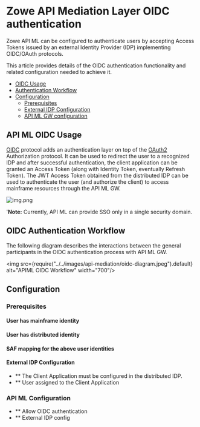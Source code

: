 # Zowe API Mediation Layer OIDC authentication

Zowe API ML can be configured to authenticate users by accepting Access Tokens issued by an external Identity Provider (IDP) implementing OIDC/OAuth protocols. 

This article provides details of the OIDC authentication functionality and related configuration needed to achieve it.

- [OIDC Usage](#apiml-oidc-usage)
- [Authentication Workflow](#apiml-oidc-flow)
- [Configuration](#apiml-oidc-configuration) 
  * [Prerequisites](#apiml-oidc-prereqs)
  * [External IDP Configuration](#external-idp-config)
  * [API ML GW configuration](#apiml-gw-config)

## API ML OIDC Usage
[OIDC](#TODO-Provide-External-Link) protocol adds an authentication layer on top of the [OAuth2](#TODO-Provide-External-Link) Authorization protocol. It can be used to redirect 
the user to a recognized IDP and after successful authentication, the client application can be granted an Access Token (along with Identity Token, eventually Refresh Token).
The JWT Access Token obtained from the distributed IDP can be used to authenticate the user (and authorize the client) to access mainframe resources through the API ML GW.

![img.png](img.png)

'**Note:** Currently, API ML can provide SSO only in a single security domain.

## OIDC Authentication Workflow
The following diagram describes the interactions between the general participants in the OIDC authentication process with API ML GW.

<img src={require("../../images/api-mediation/oidc-diagram.jpeg").default} alt="APIML OIDC Workflow" width="700"/>

## Configuration

### Prerequisites
#### User has mainframe identity
#### User has distributed identity
#### SAF mapping for the above user identities
#### External IDP Configuration

- ** The Client Application must be configured in the distributed IDP.
- ** User assigned to the Client Application  

### API ML Configuration
- ** Allow OIDC authentication
- ** External IDP config


